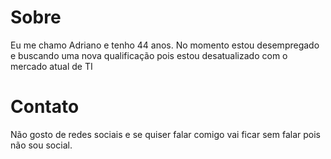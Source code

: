
# Sobre

Eu me chamo Adriano e tenho 44 anos. No momento estou desempregado e buscando uma nova qualificação pois estou desatualizado com o mercado atual de TI

# Contato
Não gosto de redes sociais e se quiser falar comigo vai ficar sem falar pois não sou social.